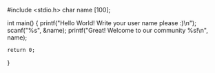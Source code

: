 #include <stdio.h>
char name [100];

int main()
{
    printf("Hello World! Write your user name please :)\n");
    scanf("%s", &name);
    printf("Great! Welcome to our community %s!\n", name);

    return 0;

}
